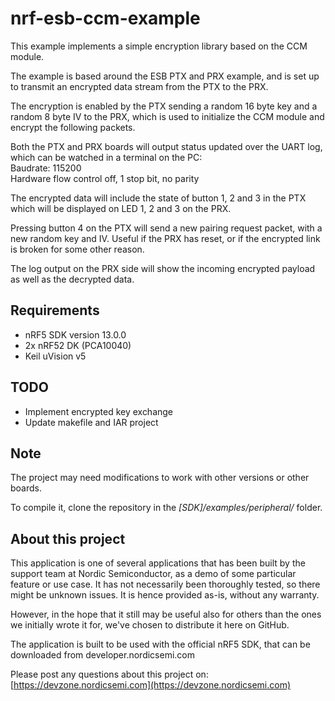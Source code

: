 nrf-esb-ccm-example
===================
This example implements a simple encryption library based on the CCM module. 

The example is based around the ESB PTX and PRX example, and is set up to transmit an encrypted data stream from the PTX to the PRX. 

The encryption is enabled by the PTX sending a random 16 byte key and a random 8 byte IV to the PRX, which is used to initialize the CCM module and encrypt the following packets. 

Both the PTX and PRX boards will output status updated over the UART log, which can be watched in a terminal on the PC:    
Baudrate: 115200      
Hardware flow control off, 1 stop bit, no parity

The encrypted data will include the state of button 1, 2 and 3 in the PTX which will be displayed on LED 1, 2 and 3 on the PRX. 

Pressing button 4 on the PTX will send a new pairing request packet, with a new random key and IV. Useful if the PRX has reset, or if the encrypted link is broken for some other reason. 

The log output on the PRX side will show the incoming encrypted payload as well as the decrypted data. 

Requirements
------------
- nRF5 SDK version 13.0.0
- 2x nRF52 DK (PCA10040)
- Keil uVision v5

TODO
----
- Implement encrypted key exchange
- Update makefile and IAR project

Note
----

The project may need modifications to work with other versions or other boards. 

To compile it, clone the repository in the *[SDK]/examples/peripheral/* folder.

About this project
------------------
This application is one of several applications that has been built by the support team at Nordic Semiconductor, as a demo of some particular feature or use case. It has not necessarily been thoroughly tested, so there might be unknown issues. It is hence provided as-is, without any warranty. 

However, in the hope that it still may be useful also for others than the ones we initially wrote it for, we've chosen to distribute it here on GitHub. 

The application is built to be used with the official nRF5 SDK, that can be downloaded from developer.nordicsemi.com

Please post any questions about this project on: 
[https://devzone.nordicsemi.com](https://devzone.nordicsemi.com)